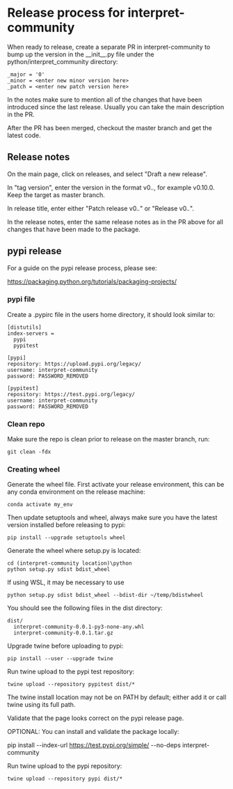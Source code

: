 # Release process for interpret-community

When ready to release, create a separate PR in interpret-community to bump up the version in the \_\_init__.py file under the python/interpret_community directory:

```
_major = '0'
_minor = <enter new minor version here>
_patch = <enter new patch version here>
```

In the notes make sure to mention all of the changes that have been introduced since the last release.  Usually you can take the main description in the PR.

After the PR has been merged, checkout the master branch and get the latest code.

## Release notes

On the main page, click on releases, and select "Draft a new release".

In "tag version", enter the version in the format v0.*.*, for example v0.10.0.  Keep the target as master branch.

In release title, enter either "Patch release v0.*.*" or "Release v0.*.*".

In the release notes, enter the same release notes as in the PR above for all changes that have been made to the package.

## pypi release

For a guide on the pypi release process, please see:

https://packaging.python.org/tutorials/packaging-projects/

### pypi file

Create a .pypirc file in the users home directory, it should look similar to:

```
[distutils]
index-servers =
  pypi
  pypitest

[pypi]
repository: https://upload.pypi.org/legacy/
username: interpret-community
password: PASSWORD_REMOVED

[pypitest]
repository: https://test.pypi.org/legacy/
username: interpret-community
password: PASSWORD_REMOVED
```

### Clean repo

Make sure the repo is clean prior to release on the master branch, run:

```
git clean -fdx
```

### Creating wheel

Generate the wheel file.  First activate your release environment, this can be any conda environment on the release machine:
```
conda activate my_env
```
Then update setuptools and wheel, always make sure you have the latest version installed before releasing to pypi:
```
pip install --upgrade setuptools wheel
```
Generate the wheel where setup.py is located:
```
cd (interpret-community location)\python
python setup.py sdist bdist_wheel
```
If using WSL, it may be necessary to use
```
python setup.py sdist bdist_wheel --bdist-dir ~/temp/bdistwheel
```
You should see the following files in the dist directory:
```
dist/
  interpret-community-0.0.1-py3-none-any.whl
  interpret-community-0.0.1.tar.gz
```

Upgrade twine before uploading to pypi:
```
pip install --user --upgrade twine
```

Run twine upload to the pypi test repository:
```
twine upload --repository pypitest dist/*
```
The twine install location may not be on PATH by default; either add it or call twine using its full path.

Validate that the page looks correct on the pypi release page.

OPTIONAL:
You can install and validate the package locally:

pip install --index-url https://test.pypi.org/simple/ --no-deps interpret-community

Run twine upload to the pypi repository:
```
twine upload --repository pypi dist/*
```
